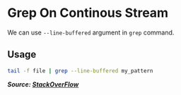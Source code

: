 # Grep On Continous Stream

We can use `--line-buffered` argument in `grep` command.

## Usage

```bash
tail -f file | grep --line-buffered my_pattern
```

***Source: [StackOverFlow](https://stackoverflow.com/a/7162898)***
